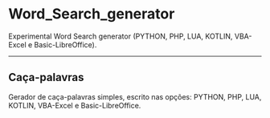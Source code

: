 # Word_Search_generator

Experimental Word Search generator (PYTHON, PHP, LUA, KOTLIN, VBA-Excel e Basic-LibreOffice).

------------------------

## Caça-palavras

Gerador de caça-palavras simples, escrito nas opções: PYTHON, PHP, LUA, KOTLIN, VBA-Excel e Basic-LibreOffice.
